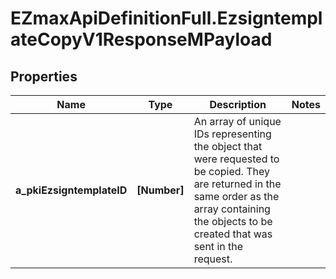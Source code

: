 # EZmaxApiDefinitionFull.EzsigntemplateCopyV1ResponseMPayload

## Properties

Name | Type | Description | Notes
------------ | ------------- | ------------- | -------------
**a_pkiEzsigntemplateID** | **[Number]** | An array of unique IDs representing the object that were requested to be copied.  They are returned in the same order as the array containing the objects to be created that was sent in the request. | 


